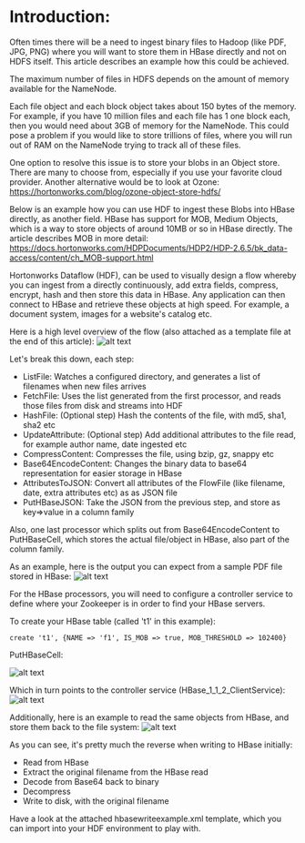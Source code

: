 # Introduction:

Often times there will be a need to ingest binary files to Hadoop (like PDF, JPG, PNG) where you will want to store them in HBase directly and not on HDFS itself. This article describes an example how this could be achieved.


The maximum number of files in HDFS depends on the amount of memory available for the NameNode.

Each file object and each block object takes about 150 bytes of the memory. For example, if you have 10 million files and each file has 1 one block each, then you would need about 3GB of memory for the NameNode. This could pose a problem if you would like to store trillions of files, where you will run out of RAM on the NameNode trying to track all of these files.

One option to resolve this issue is to store your blobs in an Object store. There are many to choose from, especially if you use your favorite cloud provider. Another alternative would be to look at Ozone: https://hortonworks.com/blog/ozone-object-store-hdfs/

Below is an example how you can use HDF to ingest these Blobs into HBase directly, as another field. HBase has support for MOB, Medium Objects, which is a way to store objects of around 10MB or so in HBase directly. The article describes MOB in more detail: https://docs.hortonworks.com/HDPDocuments/HDP2/HDP-2.6.5/bk_data-access/content/ch_MOB-support.html

Hortonworks Dataflow (HDF), can be used to visually design a flow whereby you can ingest from a directly continuously, add extra fields, compress, encrypt, hash and then store this data in HBase. Any application can then connect to HBase and retrieve these objects at high speed. For example, a document system, images for a website's catalog etc.

Here is a high level overview of the flow (also attached as a template file at the end of this article):
![alt text](https://github.com/willie-engelbrecht/HDF-HBase-Stream-Objects/blob/master/HDF-HBase-1.jpg "HDF Flow Design into HBase")


Let's break this down, each step:
* ListFile: Watches a configured directory, and generates a list of filenames when new files arrives
* FetchFile: Uses the list generated from the first processor, and reads those files from disk and streams into HDF
* HashFile: (Optional step) Hash the contents of the file, with md5, sha1, sha2 etc
* UpdateAttribute: (Optional step) Add additional attributes to the file read, for example author name, date ingested etc
* CompressContent: Compresses the file, using bzip, gz, snappy etc
* Base64EncodeContent: Changes the binary data to base64 representation for easier storage in HBase
* AttributesToJSON: Convert all attributes of the FlowFile (like filename, date, extra attributes etc) as as JSON file
* PutHBaseJSON: Take the JSON from the previous step, and store as key=>value in a column family

Also, one last processor which splits out from Base64EncodeContent to PutHBaseCell, which stores the actual file/object in HBase, also part of the column family.

As an example, here is the output you can expect from a sample PDF file stored in HBase:
![alt text](https://github.com/willie-engelbrecht/HDF-HBase-Stream-Objects/blob/master/HDF-HBase-5.JPG "Viewing HBase")


For the HBase processors, you will need to configure a controller service to define where your Zookeeper is in order to find your HBase servers.

To create your HBase table (called 't1' in this example):
```
create 't1', {NAME => 'f1', IS_MOB => true, MOB_THRESHOLD => 102400}
```

PutHBaseCell:

![alt text](https://github.com/willie-engelbrecht/HDF-HBase-Stream-Objects/blob/master/HDF-HBase-3.jpg "Configuring PutHBaseCell")


Which in turn points to the controller service (HBase_1_1_2_ClientService):
![alt text](https://github.com/willie-engelbrecht/HDF-HBase-Stream-Objects/blob/master/HDF-HBase-2.jpg "Configuring HBase Controller Service")


Additionally, here is an example to read the same objects from HBase, and store them back to the file system:
![alt text](https://github.com/willie-engelbrecht/HDF-HBase-Stream-Objects/blob/master/HDF-HBase-4.jpg "Reading back from HBase")


As you can see, it's pretty much the reverse when writing to HBase initially:
* Read from HBase
* Extract the original filename from the HBase read
* Decode from Base64 back to binary
* Decompress
* Write to disk, with the original filename

Have a look at the attached hbasewriteexample.xml template, which you can import into your HDF environment to play with.
